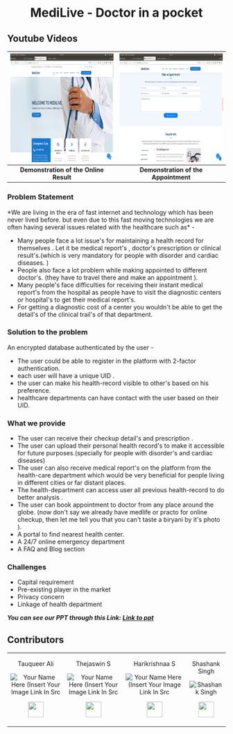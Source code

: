 <h1 align="center"> MediLive - Doctor in a pocket </h1>

## Youtube Videos

   | [<img src = "https://github.com/thejaswin123/MediLive/blob/master/resultonline.png"  width = 500 height = 250>](https://youtu.be/onzjlKyN5iI) | [<img src = "https://github.com/thejaswin123/MediLive/blob/master/Appointment.png"  width = 500 height = 250>](https://www.youtube.com/watch?v=3ckUMhZOENI&t=97s) | 
| :------------------------------------------------------------------------------------------: | :------------------------------------------------------------------------------------------: | 
|                    **Demonstration of the Online Result**                    |                        **Demonstration of the Appointment**                       | 




<h3>Problem Statement</h3>
*We are living in the era of fast internet and technology which has been never lived before. but even due to this fast moving technologies we are often having several issues related with the healthcare such as* - 

- Many people face a lot issue's for maintaining a health record for themselves . Let it be medical report's , doctor's prescription or clinical result's.(which is very mandatory for people with disorder and cardiac diseases. )
- People also face a lot problem while making appointed to different doctor's. (they have to travel there and make an appointment ).
- Many people's face difficulties for receiving their instant medical report's from the hospital as  people have to visit the diagnostic centers or hospital's to get their  medical report's. 
- For getting a diagnostic cost of a center you wouldn't be able to get the detail's of the clinical trail's of that department. 

### Solution to the problem
An encrypted database authenticated by the user - 

- The user could be able to register in the platform with 2-factor authentication. 
- each user will have a unique  UID .
- the user can make his health-record visible to other's based on his preference. 
- healthcare departments  can have contact with the user  based on their UID.

### What we provide

- The user can receive their checkup detail's and prescription .
- The user can upload their personal health record's to make it accessible for future purposes.(specially for people with disorder's and cardiac diseases)
- The user can also receive medical report's on the platform from the health-care department  which would be very beneficial for people living in different cities or far distant places. 
- The health-department can access user all previous health-record to do better analysis . 
- The user can book appointment to doctor from any place around the globe. (now don't say we already have medlife or practo for online checkup, then let me tell you that you can't taste a biryani by it's  photo ).
- A portal to find nearest health center.
- A 24/7 online emergency department
- A FAQ and Blog section

### Challenges
 
 - Capital requirement
 - Pre-existing player in the market
 - Privacy concern
 - Linkage of health department


***You can see our PPT through this Link: [Link to ppt](https://www.canva.com/design/DAEamQalHPs/qaekveYKi1g7zokuVaN0pw/view?utm_content=DAEamQalHPs&utm_campaign=designshare&utm_medium=link&utm_source=homepage_design_menu)*** 

## Contributors

<table>
<tr align="center">


<td>
  
Tauqueer Ali

<p align="center">
<img src = "https://user-images.githubusercontent.com/52855622/124372799-cc980d00-dcaa-11eb-9bad-bc9a57d70756.jpg"  height="120" alt="Your Name Here (Insert Your Image Link In Src">
</p>
<p align="center">
<a href = "https://github.com/tauqeerali1"><img src = "http://www.iconninja.com/files/241/825/211/round-collaboration-social-github-code-circle-network-icon.svg" width="36" height = "36"/></a>
</p>
</td>

  
<td>

Thejaswin S

<p align="center">
<img src = "https://user-images.githubusercontent.com/52855622/124372799-cc980d00-dcaa-11eb-9bad-bc9a57d70756.jpg"  height="120" alt="Your Name Here (Insert Your Image Link In Src">
</p>
<p align="center">
<a href = "https://github.com/thejaswin123"><img src = "http://www.iconninja.com/files/241/825/211/round-collaboration-social-github-code-circle-network-icon.svg" width="36" height = "36"/></a>
</p>
</td>



<td>

Harikrishnaa S

<p align="center">
<img src = "https://user-images.githubusercontent.com/52855622/124372799-cc980d00-dcaa-11eb-9bad-bc9a57d70756.jpg"  height="120" alt="Your Name Here (Insert Your Image Link In Src">
</p>
<p align="center">
<a href = "https://github.com/Harikrishnaa3131"><img src = "http://www.iconninja.com/files/241/825/211/round-collaboration-social-github-code-circle-network-icon.svg" width="36" height = "36"/></a>
</p>
</td>

 <td>

Shashank Singh

<p align="center">
<img src = "https://user-images.githubusercontent.com/52855622/124372799-cc980d00-dcaa-11eb-9bad-bc9a57d70756.jpg"  height="120" alt="Shashank Singh">
</p>
<p align="center">
<a href = "https://github.com/shashanksingh2002"><img src = "http://www.iconninja.com/files/241/825/211/round-collaboration-social-github-code-circle-network-icon.svg" width="36" height = "36"/></a>
</p>
</td>
  









